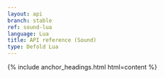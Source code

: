 ```yaml
---
layout: api
branch: stable
ref: sound-lua
language: Lua
title: API reference (Sound)
type: Defold Lua
---
```

{% include anchor_headings.html html=content %}